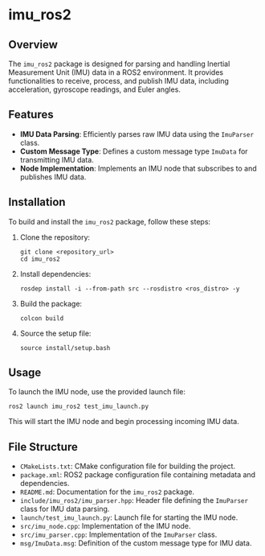 # imu_ros2

## Overview
The `imu_ros2` package is designed for parsing and handling Inertial Measurement Unit (IMU) data in a ROS2 environment. It provides functionalities to receive, process, and publish IMU data, including acceleration, gyroscope readings, and Euler angles.

## Features
- **IMU Data Parsing**: Efficiently parses raw IMU data using the `ImuParser` class.
- **Custom Message Type**: Defines a custom message type `ImuData` for transmitting IMU data.
- **Node Implementation**: Implements an IMU node that subscribes to and publishes IMU data.

## Installation
To build and install the `imu_ros2` package, follow these steps:

1. Clone the repository:
   ```
   git clone <repository_url>
   cd imu_ros2
   ```

2. Install dependencies:
   ```
   rosdep install -i --from-path src --rosdistro <ros_distro> -y
   ```

3. Build the package:
   ```
   colcon build
   ```

4. Source the setup file:
   ```
   source install/setup.bash
   ```

## Usage
To launch the IMU node, use the provided launch file:

```
ros2 launch imu_ros2 test_imu_launch.py
```

This will start the IMU node and begin processing incoming IMU data.

## File Structure
- `CMakeLists.txt`: CMake configuration file for building the project.
- `package.xml`: ROS2 package configuration file containing metadata and dependencies.
- `README.md`: Documentation for the `imu_ros2` package.
- `include/imu_ros2/imu_parser.hpp`: Header file defining the `ImuParser` class for IMU data parsing.
- `launch/test_imu_launch.py`: Launch file for starting the IMU node.
- `src/imu_node.cpp`: Implementation of the IMU node.
- `src/imu_parser.cpp`: Implementation of the `ImuParser` class.
- `msg/ImuData.msg`: Definition of the custom message type for IMU data.